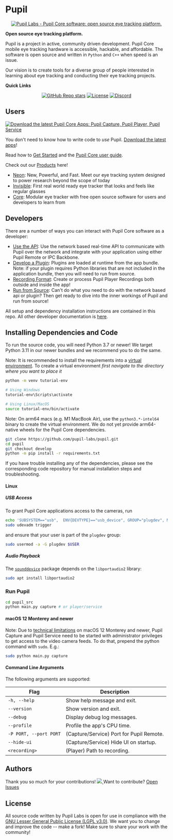 # Pupil
<a
href="https://pupil-labs.com"
rel="noopener"
target="_blank">
	<p align="center">
		<img
		src="https://raw.githubusercontent.com/wiki/pupil-labs/pupil/media/images/pupil_labs_pupil_core_repo_banner.jpg"
		alt="Pupil Labs - Pupil Core software: open source eye tracking platform."/>
	</p>
</a>

**Open source eye tracking platform.**

Pupil is a project in active, community driven development. Pupil Core mobile eye tracking hardware is accessible, hackable, and affordable. The software is open source and written in `Python` and `C++` when speed is an issue.

Our vision is to create tools for a diverse group of people interested in learning about eye tracking and conducting their eye tracking projects.

**Quick Links**
<div align="center">
  <a href="https://github.com/pupil-labs/pupil/stargazers"><img alt="GitHub Repo stars" src="https://img.shields.io/github/stars/pupil-labs/pupil"></a>
  <a href="https://github.com/pupil-labs/pupil?tab=GPL-3.0-2-ov-file"><img alt="License" src="https://img.shields.io/badge/License-GPLv3-blue.svg"></a>
  <a href="https://discord.com/invite/gKmmGqy"><img alt="Discord" src="https://img.shields.io/badge/Discord-Join%20Us-7289DA?style=flat&logo=discord&logoColor=white"></a>
</div>

## Users
[![Download the latest Pupil Core Apps: Pupil Capture, Pupil Player, Pupil Service](https://raw.githubusercontent.com/wiki/pupil-labs/pupil/media/images/pupil_labs_pupil_core_app_download_banner.png)](https://github.com/pupil-labs/pupil/releases/latest#user-content-downloads)

You don't need to know how to write code to _use_ Pupil. [Download the latest apps](https://github.com/pupil-labs/pupil/releases/latest#user-content-downloads "Download Pupil Capture, Pupil Player, and Pupil Service application bundles")!

Read how to [Get Started](https://docs.pupil-labs.com/core/getting-started/ "Getting Started Instructions") and the [Pupil Core user guide](https://docs.pupil-labs.com/core/ "Pupil Core user guide").

Check out our [Products](https://pupil-labs.com/products) here!
- [Neon](https://docs.pupil-labs.com/neon/): New, Powerful, and Fast. Meet our  eye tracking system designed to power research beyond the scope of today
- [Invisible](https://pupil-labs.com/products/invisible): First real world ready eye tracker that looks and feels like regular glasses
- [Core](https://pupil-labs.com/products/core): Modular eye tracker with free open source software for users and developers to learn from

## Developers
There are a number of ways you can interact with Pupil Core software as a developer:

- [Use the API](https://docs.pupil-labs.com/core/developer/network-api/): Use the network based real-time API to communicate with Pupil over the network and integrate with your application using either Pupil Remote or IPC Backbone.
- [Develop a Plugin](https://docs.pupil-labs.com/core/developer/plugin-api/): Plugins are loaded at runtime from the app bundle. Note: if your plugin requires Python libraries that are not included in the application bundle, then you will need to run from source.
- [Recording Format](https://docs.pupil-labs.com/core/developer/recording-format/): Create or process Pupil Player Recordings both outside and inside the app!
- [Run from Source](#installing-dependencies-and-code): Can't do what you need to do with the network based api or plugin? Then get ready to dive into the inner workings of Pupil and run from source!

All setup and dependency installation instructions are contained in this repo. All other developer documentation is [here](https://docs.pupil-labs.com/core/developer/ "Pupil Core developer docs").

## Installing Dependencies and Code

To run the source code, you will need Python 3.7 or newer! We target Python 3.11 in our newer bundles and we recommend you to do the same.

Note: It is recommended to install the requirements into a
[virtual environment](https://docs.python.org/3/tutorial/venv.html).
To create a virtual environment *first navigate to the directory where you want to place it*
```sh
python -m venv tutorial-env

# Using Windows
tutorial-env\Scripts\activate

# Using Linux/MacOS
source tutorial-env/bin/activate
```

Note: On arm64 macs (e.g. M1 MacBook Air), use the `python3.*-intel64` binary to create
the virtual environment. We do not yet provide arm64-native wheels for the Pupil Core
dependencies.

```sh
git clone https://github.com/pupil-labs/pupil.git
cd pupil
git checkout develop
python -m pip install -r requirements.txt
```

If you have trouble installing any of the dependencies, please see the corresponding
code repository for manual installation steps and troubleshooting.

#### Linux

##### USB Access

To grant Pupil Core applications access to the cameras, run

```sh
echo 'SUBSYSTEM=="usb",  ENV{DEVTYPE}=="usb_device", GROUP="plugdev", MODE="0664"' | sudo tee /etc/udev/rules.d/10-libuvc.rules > /dev/null
sudo udevadm trigger
```

and ensure that your user is part of the `plugdev` group:

```sh
sudo usermod -a -G plugdev $USER
```

##### Audio Playback

The [`sounddevice`](https://python-sounddevice.readthedocs.io/en/0.4.5/installation.html#installation) package depends on the `libportaudio2` library:

```sh
sudo apt install libportaudio2
```

### Run Pupil

```sh
cd pupil_src
python main.py capture # or player/service
```

#### macOS 12 Monterey and newer
Note: Due to [technical limitations](https://github.com/libusb/libusb/issues/1014) on macOS 12 Monterey and newer, Pupil Capture and Pupil Service need to be started with administrator privileges to get access to the video camera feeds. To do that, prepend the python command with `sudo`. E.g.:
```sh
sudo python main.py capture
```

#### Command Line Arguments

The following arguments are supported:

| Flag                   | Description                              |
| ---------------------- | ---------------------------------------- |
| `-h, --help`           | Show help message and exit.              |
| `--version`            | Show version and exit.                   |
| `--debug`              | Display debug log messages.              |
| `--profile`            | Profile the app's CPU time.              |
| `-P PORT, --port PORT` | (Capture/Service) Port for Pupil Remote. |
| `--hide-ui`            | (Capture/Service) Hide UI on startup.    |
| `<recording>`          | (Player) Path to recording.              |


## Authors
Thank you so much for your contributions!
<a href="https://github.com/pupil-labs/pupil/graphs/contributors">
  <img src="https://contrib.rocks/image?repo=pupil-labs/pupil" />
</a>
Want to contribute? [Open Issues](https://github.com/pupil-labs/pupil/issues)

## License
All source code written by Pupil Labs is open for use in compliance with the [GNU Lesser General Public License (LGPL v3.0)](http://www.gnu.org/licenses/lgpl-3.0.en.html). We want you to change and improve the code -- make a fork! Make sure to share your work with the community!
